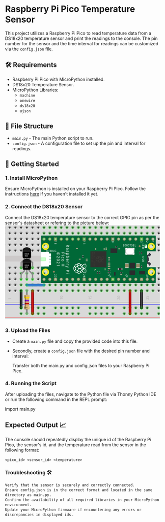 # Raspberry Pi Pico Temperature Sensor

This project utilizes a Raspberry Pi Pico to read temperature data from a DS18x20 temperature sensor and print the readings to the console. The pin number for the sensor and the time interval for readings can be customized via the `config.json` file.

## 🛠️ Requirements

- Raspberry Pi Pico with MicroPython installed.
- DS18x20 Temperature Sensor.
- MicroPython Libraries:
  - `machine`
  - `onewire`
  - `ds18x20`
  - `ujson`
  
## 📁 File Structure

- `main.py`     - The main Python script to run.
- `config.json` -  A configuration file to set up the pin and interval for readings.

## 🚀 Getting Started

### 1. Install MicroPython

Ensure MicroPython is installed on your Raspberry Pi Pico. Follow the instructions [here](https://www.raspberrypi.org/documentation/rp2040/getting-started/#getting-started-with-micropython) if you haven't installed it yet.

### 2. Connect the DS18x20 Sensor

Connect the DS18x20 temperature sensor to the correct GPIO pin as per the sensor's datasheet or refering to the picture below:
![TEST](images/wiring_diagram.png)

### 3. Upload the Files

- Create a `main.py` file and copy the provided code into this file.
- Secondly, create a `config.json` file with the desired pin number and interval:


    Transfer both the main.py and config.json files to your Raspberry Pi Pico.

### 4. Running the Script

After uploading the files, navigate to the Python file via Thonny Python IDE or run the following command in the REPL prompt:

import main.py

## Expected Output 📈

The console should repeatedly display the unique id of the Raspberry Pi Pico, the sensor's id, and the temperature read from the sensor in the following format:


``` <pico_id> <sensor_id> <temperature> ```


### Troubleshooting 🛠️

    Verify that the sensor is securely and correctly connected.
    Ensure config.json is in the correct format and located in the same directory as main.py.
    Confirm the availability of all required libraries in your MicroPython environment.
    Update your MicroPython firmware if encountering any errors or discrepancies in displayed ids.
